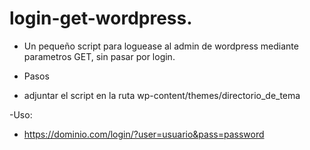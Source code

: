 # login-get-wordpress.

- Un pequeño script para loguease al admin  de wordpress mediante parametros GET,  sin pasar por login.

- Pasos 
- adjuntar el script en la ruta 
    wp-content/themes/directorio_de_tema
  
 -Uso:
  - https://dominio.com/login/?user=usuario&pass=password
